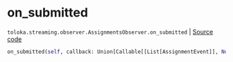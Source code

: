 # on_submitted
`toloka.streaming.observer.AssignmentsObserver.on_submitted` | [Source code](https://github.com/Toloka/toloka-kit/blob/v0.1.24/src/streaming/observer.py#L386)

```python
on_submitted(self, callback: Union[Callable[[List[AssignmentEvent]], None], Callable[[List[AssignmentEvent]], Awaitable[None]]])
```


